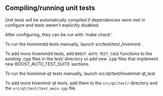 Compiling/running unit tests
------------------------------------

Unit tests will be automatically compiled if dependencies were met in configure
and tests weren't explicitly disabled.

After configuring, they can be run with 'make check'.

To run the hivemindd tests manually, launch src/test/test_hivemind .

To add more hivemindd tests, add `BOOST_AUTO_TEST_CASE` functions to the existing
.cpp files in the test/ directory or add new .cpp files that
implement new BOOST_AUTO_TEST_SUITE sections.

To run the hivemind-qt tests manually, launch src/qt/test/hivemind-qt_test

To add more hivemind-qt tests, add them to the `src/qt/test/` directory and
the `src/qt/test/test_main.cpp` file.
